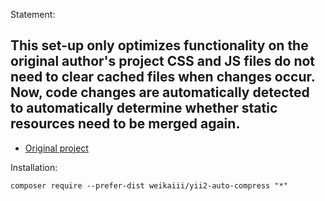 
Statement:

This set-up only optimizes functionality on the original author's project
CSS and JS files do not need to clear cached files when changes occur. Now, code changes are automatically detected to automatically determine whether static resources need to be merged again.
----------
* [Original project](https://github.com/skeeks-semenov/yii2-assets-auto-compress)

Installation:
```
composer require --prefer-dist weikaiii/yii2-auto-compress "*"
```

